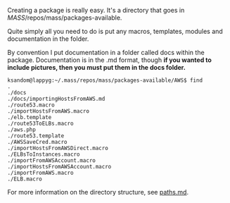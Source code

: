 Creating a package is really easy. It's a directory that goes in _MASS_/repos/mass/packages-available.

Quite simply all you need to do is put any macros, templates, modules and documentation in the folder. 

By convention I put documentation in a folder called docs within the package. Documentation is in the .md format, though **if you wanted to include pictures, then you must put them in the docs folder.**

    ksandom@lappyg:~/.mass/repos/mass/packages-available/AWS$ find
    .
    ./docs
    ./docs/importingHostsFromAWS.md
    ./route53.macro
    ./importHostsFromAWS.macro
    ./elb.template
    ./route53ToELBs.macro
    ./aws.php
    ./route53.template
    ./AWSSaveCred.macro
    ./importHostsFromAWSDirect.macro
    ./ELBsToInstances.macro
    ./importFromAWSAccount.macro
    ./importHostsFromAWSAccount.macro
    ./importFromAWS.macro
    ./ELB.macro

For more information on the directory structure, see [paths.md](paths.md).
